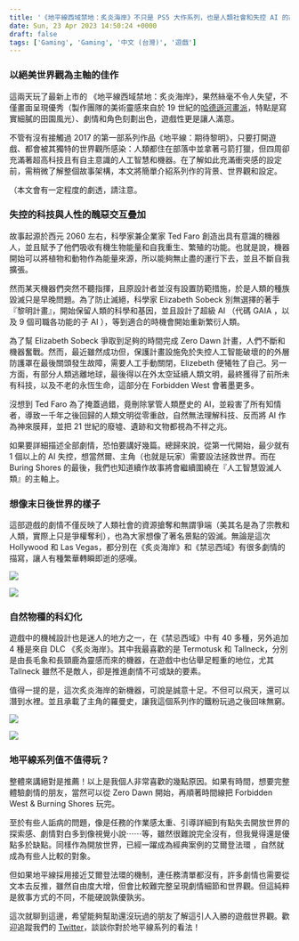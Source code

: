 ```yaml
---
title: '《地平線西域禁地：炙炎海岸》不只是 PS5 大作系列，也是人類社會和失控 AI 的故事'
date: Sun, 23 Apr 2023 14:50:24 +0000
draft: false
tags: ['Gaming', 'Gaming', '中文 (台灣)', '遊戲']
---
```


### 以絕美世界觀為主軸的佳作

這兩天玩了最新上市的 《地平線西域禁地：炙炎海岸》，果然絲毫不令人失望，不僅畫面呈現優秀（製作團隊的美術靈感來自於 19 世紀的[哈德遜河畫派](https://zh.wikipedia.org/zh-tw/%E5%93%88%E5%BE%B7%E9%80%8A%E6%B2%B3%E6%B4%BE)，特點是寫實細膩的田園風光）、劇情和角色刻劃出色，遊戲性更是讓人滿意。

不管有沒有接觸過 2017 的第一部系列作品《地平線：期待黎明》，只要打開遊戲、都會被其獨特的世界觀所感染：人類都住在部落中並拿著弓箭打獵，但四周卻充滿著超高科技且有自主意識的人工智慧和機器。在了解如此充滿衝突感的設定前，需稍微了解整個故事架構，本文將簡單介紹系列作的背景、世界觀和設定。

（本文會有一定程度的劇透，請注意。

### 失控的科技與人性的醜惡交互疊加

故事起源於西元 2060 左右，科學家兼企業家 Ted Faro 創造出具有意識的機器人，並且賦予了他們吸收有機生物能量和自我重生、繁殖的功能。也就是說，機器開始可以將植物和動物作為能量來源，所以能夠無止盡的運行下去，並且不斷自我擴張。

然而某天機器們突然不聽指揮，且原設計者並沒有設置防範措施，於是人類的種族毀滅只是早晚問題。為了防止滅絕，科學家 Elizabeth Sobeck 別無選擇的著手『黎明計畫』，開始保留人類的科學和基因，並且設計了超級 AI （代碼 GAIA ，以及 9 個司職各功能的子 AI ），等到適合的時機會開始重新繁衍人類。

為了幫 Elizabeth Sobeck 爭取到足夠的時間完成 Zero Dawn 計畫，人們不斷和機器奮戰。然而，最近雖然成功但，保護計畫設施免於失控人工智能破壞的的外層防護罩在最後關頭發生故障，需要人工手動關閉，Elizebeth 便犧牲了自己。另一方面，有部分人類逃離地球，最後得以在外太空延續人類文明，最終獲得了前所未有科技，以及不老的永恆生命，這部分在 Forbidden West 會著墨更多。

沒想到 Ted Faro 為了掩蓋過錯，竟刪除掌管人類歷史的 AI，並殺害了所有知情者，導致一千年之後回歸的人類文明從零重啟，自然無法理解科技、反而將 AI 作為神來膜拜，並把 21 世紀的廢墟、遺跡和文物都視為不祥之兆。

如果要詳細描述全部劇情，恐怕要講好幾篇。總歸來說，從第一代開始，最少就有 1 個以上的 AI 失控，想當然爾、主角（也就是玩家）需要設法拯救世界。而在 Buring Shores 的最後，我們也知道續作故事將會繼續圍繞在『人工智慧毀滅人類』的主軸上。

### 想像末日後世界的樣子

這部遊戲的劇情不僅反映了人類社會的資源搶奪和無謂爭端（美其名是為了宗教和人類，實際上只是爭權奪利），也為大家想像了著名景點的毀滅。無論是這次 Hollywood 和 Las Vegas，都分別在《炙炎海岸》和《禁忌西域》有很多劇情的描寫，讓人有種繁華轉瞬即逝的感嘆。

![](https://www.aphorizm.com/wp-content/uploads/2023/04/HFW-TBS_Key_Art_Website_Crops_HERO-1024x576.jpg)

![](https://www.aphorizm.com/wp-content/uploads/2023/04/e9f8c292964a8cbf6dbc37abed8d00ebe7da7758-scaled-1-1024x576.webp)

### 自然物種的科幻化

遊戲中的機械設計也是迷人的地方之一，在《禁忌西域》中有 40 多種，另外追加 4 種是來自 DLC 《炙炎海岸》。其中我最喜歡的是 Termotusk 和 Tallneck，分別是由長毛象和長頸鹿為靈感而來的機器，在遊戲中也佔舉足輕重的地位，尤其 Tallneck 雖然不是敵人，卻是推進劇情不可或缺的要素。

值得一提的是，這次炙炎海岸的新機器，可說是誠意十足。不但可以飛天，還可以潛到水裡。並且承載了主角的羅曼史，讓我這個系列作的鐵粉玩過之後回味無窮。

![](https://www.aphorizm.com/wp-content/uploads/2023/04/horizon_turmortusk-1024x576.png)

![](https://www.aphorizm.com/wp-content/uploads/2023/04/horizon_tallneck.png)

### 地平線系列值不值得玩？

整體來講絕對是推薦！以上是我個人非常喜歡的幾點原因。如果有時間，想要完整體驗劇情的朋友，當然可以從 Zero Dawn 開始，再順著時間線把 Forbidden West & Burning Shores 玩完。

至於有些人詬病的問題，像是任務的作業感太重、引導詳細到有點失去開放世界的探索感、劇情對白多到像視覺小說⋯⋯等，雖然很難說完全沒有，但我覺得還是優點多於缺點。同樣作為開放世界，已經一躍成為經典案例的艾爾登法環 ，自然就成為有些人比較的對象。

但如果地平線採用接近艾爾登法環的機制，連任務清單都沒有，許多劇情也需要從文本去反推，雖然自由度大增，但會比較難完整呈現劇情細節和世界觀。但這純粹是敘事方式的不同，不能硬說孰優孰劣。

這次就聊到這邊，希望能夠幫助還沒玩過的朋友了解這引人入勝的遊戲世界觀。歡迎追蹤我們的 [Twitter](https://twitter.com/Aphorizm_XXIII)，談談你對於地平線系列的看法！